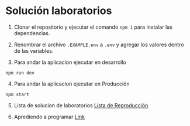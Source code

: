 # Solución laboratorios

1. Clonar el repositorio y ejecutar el comando ```npm i``` para instalar las dependencias.

2. Renombrar el archivo ```.EXAMPLE.env``` a ```.env``` y agregar los valores dentro de las variables.

3. Para andar la aplicacion ejecutar en desarrollo
```
npm run dev
```
4. Para andar la aplicacion ejecutar en Producción
```
npm start
```
5. Lista de solucion de laboratorios [Lista de Reproducción](https://www.youtube.com/watch?v=GR4a30ITzwQ&list=PLfwc_gZbuuDIMENFKaVcuHgHDfrV5Wwe4)

6. Aprediendo a programar [Link](https://www.instagram.com/reel/CtcbODopBpM/?igshid=MDQ0YTdkOWViMw%3D%3D)